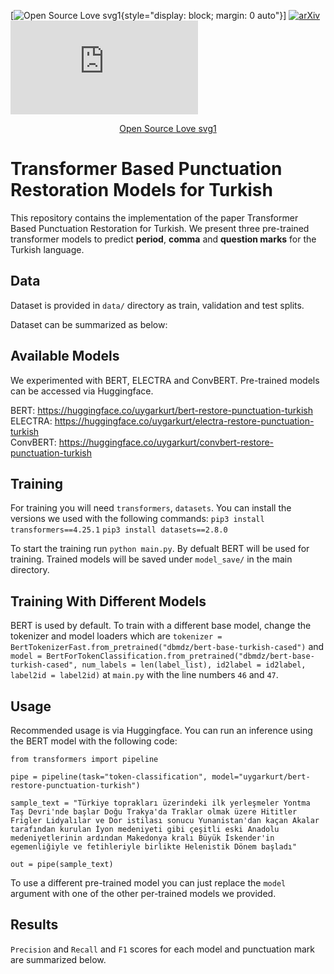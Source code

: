 
[![Open Source Love svg1](https://badges.frapsoft.com/os/v1/open-source.svg?v=103){style="display: block; margin: 0 auto"}]
[![arXiv](https://img.shields.io/badge/arXiv-tba-b31b1b.svg)](https://arxiv.org/abs/tba)
[![GitHub license](https://badgen.net/github/license/Naereen/Strapdown.js)](https://github.com/Naereen/StrapDown.js/blob/master/LICENSE)

<div align="center">
    <a href="https://badges.frapsoft.com/os/v1/open-source.svg?v=103">Open Source Love svg1</a>
</div>

# Transformer Based Punctuation Restoration Models for Turkish
This repository contains the implementation of the paper Transformer Based Punctuation Restoration for Turkish. We present three pre-trained transformer models to predict **period**, **comma** and **question marks** for the Turkish language.

## Data
Dataset is provided in `data/` directory as train, validation and test splits.

Dataset can be summarized as below:

<!--
|    Split    |  Total  | Period (.) | Comma (,) | Question (?) |
|:-----------:|:-------:|:----------:|:---------:|:------------:|
|    Train    | 1471806 |   124817   |   98194   |     9816     |
| Validation  |  180326 |    15306   |   11980   |     1199     |
|   Test      |  182487 |    15524   |   12242   |     1255     |
-->

## Available Models
We experimented with BERT, ELECTRA and ConvBERT. Pre-trained models can be accessed via Huggingface.

BERT: https://huggingface.co/uygarkurt/bert-restore-punctuation-turkish \
ELECTRA: https://huggingface.co/uygarkurt/electra-restore-punctuation-turkish \
ConvBERT: https://huggingface.co/uygarkurt/convbert-restore-punctuation-turkish

## Training
For training you will need `transformers`, `datasets`. You can install the versions we used with the following commands:
`pip3 install transformers==4.25.1`
`pip3 install datasets==2.8.0`

To start the training run `python main.py`. By defualt BERT will be used for training. Trained models will be saved under `model_save/` in the main directory.

## Training With Different Models
BERT is used by default. To train with a different base model, change the tokenizer and model loaders which are `tokenizer = BertTokenizerFast.from_pretrained("dbmdz/bert-base-turkish-cased")` and `model = BertForTokenClassification.from_pretrained("dbmdz/bert-base-turkish-cased", num_labels = len(label_list), id2label = id2label, label2id = label2id)`  at `main.py` with the line numbers `46` and `47`.

## Usage
Recommended usage is via Huggingface. You can run an inference using the BERT model with the following code:
``` 
from transformers import pipeline

pipe = pipeline(task="token-classification", model="uygarkurt/bert-restore-punctuation-turkish")

sample_text = "Türkiye toprakları üzerindeki ilk yerleşmeler Yontma Taş Devri'nde başlar Doğu Trakya'da Traklar olmak üzere Hititler Frigler Lidyalılar ve Dor istilası sonucu Yunanistan'dan kaçan Akalar tarafından kurulan İyon medeniyeti gibi çeşitli eski Anadolu medeniyetlerinin ardından Makedonya kralı Büyük İskender'in egemenliğiyle ve fetihleriyle birlikte Helenistik Dönem başladı"

out = pipe(sample_text)
```

To use a different pre-trained model you can just replace the `model` argument with one of the other per-trained models we provided.

## Results
`Precision` and `Recall` and `F1` scores for each model and punctuation mark are summarized below.

<!--
|   Model  |          |  PERIOD  |          |          |  COMMA   |          |          | QUESTION |          |          | OVERALL  |          |
|:--------:|:--------:|:--------:|:--------:|:--------:|:--------:|:--------:|:--------:|:--------:|:--------:|:--------:|:--------:|:--------:|
|Score Type|     P    |     R    |    F1    |     P    |     R    |    F1    |     P    |     R    |    F1    |     P    |     R    |    F1    |
|   BERT   | 0.972602 | 0.947504 | 0.959952 | 0.576145 |  0.70001 | 0.632066 | 0.927642 | 0.911342 |  0.91942 | 0.825506 | 0.852952 | 0.837146 |
|  ELECTRA | 0.972602 | 0.948689 | 0.960497 |  0.5768  | 0.710208 |  0.63659 | 0.920325 | 0.921074 | 0.920699 | 0.823242 | 0.859990 | 0.839262 |
| ConvBERT | 0.972731 | 0.946791 | 0.959585 | 0.576964 | 0.708124 | 0.635851 | 0.922764 | 0.913849 | 0.918285 | 0.824153 | 0.856254 | 0.837907 |
-->
